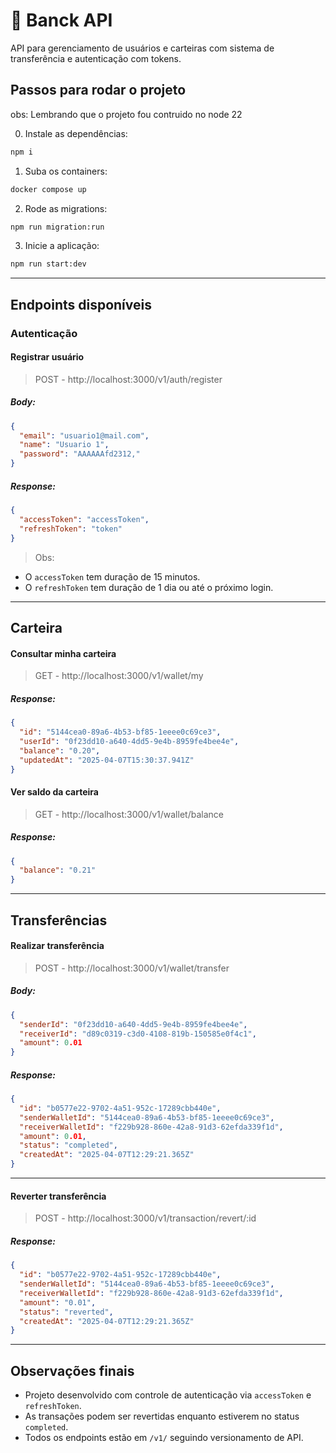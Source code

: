 
# 💸 Banck API
API para gerenciamento de usuários e carteiras com sistema de transferência e autenticação com tokens.

## Passos para rodar o projeto
obs: Lembrando que o projeto fou contruido no node 22

0. Instale as dependências:
```bash
npm i
```

1. Suba os containers:
```bash
docker compose up
```

2. Rode as migrations:
```bash
npm run migration:run
```

3. Inicie a aplicação:
```bash
npm run start:dev
```

---

## Endpoints disponíveis

### Autenticação

#### Registrar usuário
> POST - http://localhost:3000/v1/auth/register

##### Body:
```json
{
  "email": "usuario1@mail.com",
  "name": "Usuario 1",
  "password": "AAAAAAfd2312,"
}
```

##### Response:
```json
{
  "accessToken": "accessToken",
  "refreshToken": "token"
}
```

> Obs:  
- O `accessToken` tem duração de 15 minutos.  
- O `refreshToken` tem duração de 1 dia ou até o próximo login.

---

## Carteira

#### Consultar minha carteira
> GET - http://localhost:3000/v1/wallet/my

##### Response:
```json
{
  "id": "5144cea0-89a6-4b53-bf85-1eeee0c69ce3",
  "userId": "0f23dd10-a640-4dd5-9e4b-8959fe4bee4e",
  "balance": "0.20",
  "updatedAt": "2025-04-07T15:30:37.941Z"
}
```

#### Ver saldo da carteira
> GET - http://localhost:3000/v1/wallet/balance

##### Response:
```json
{
  "balance": "0.21"
}
```

---

## Transferências

#### Realizar transferência
> POST - http://localhost:3000/v1/wallet/transfer

##### Body:
```json
{
  "senderId": "0f23dd10-a640-4dd5-9e4b-8959fe4bee4e",
  "receiverId": "d89c0319-c3d0-4108-819b-150585e0f4c1",
  "amount": 0.01
}
```

##### Response:
```json
{
  "id": "b0577e22-9702-4a51-952c-17289cbb440e",
  "senderWalletId": "5144cea0-89a6-4b53-bf85-1eeee0c69ce3",
  "receiverWalletId": "f229b928-860e-42a8-91d3-62efda339f1d",
  "amount": 0.01,
  "status": "completed",
  "createdAt": "2025-04-07T12:29:21.365Z"
}
```

---

#### Reverter transferência
> POST - http://localhost:3000/v1/transaction/revert/:id

##### Response:
```json
{
  "id": "b0577e22-9702-4a51-952c-17289cbb440e",
  "senderWalletId": "5144cea0-89a6-4b53-bf85-1eeee0c69ce3",
  "receiverWalletId": "f229b928-860e-42a8-91d3-62efda339f1d",
  "amount": "0.01",
  "status": "reverted",
  "createdAt": "2025-04-07T12:29:21.365Z"
}
```

---

## Observações finais
- Projeto desenvolvido com controle de autenticação via `accessToken` e `refreshToken`.
- As transações podem ser revertidas enquanto estiverem no status `completed`.
- Todos os endpoints estão em `/v1/` seguindo versionamento de API.
